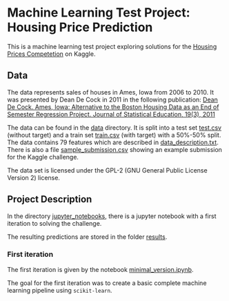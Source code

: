 # Machine Learning Test Project: Housing Price Prediction

This is a machine learning test project exploring solutions for the [Housing Prices Competetion](https://www.kaggle.com/competitions/home-data-for-ml-course) on Kaggle.

## Data
The data represents sales of houses in Ames, Iowa from 2006 to 2010. It was presented by Dean De Cock in 2011 in the following publication:
[Dean De Cock. Ames, Iowa: Alternative to the Boston Housing Data as an End of Semester Regression Project. Journal of Statistical Education, 19(3), 2011](https://jse.amstat.org/v19n3/decock.pdf)

The data can be found in the [data](data/) directory. It is split into a test set [test.csv](data/test.csv) (without target) and a train set [train.csv](data/train.csv) (with target) with a 50%-50% split. The data contains 79 features which are described in [data_description.txt](data/data_description.txt). There is also a file [sample_submission.csv](data/sample_submission.csv) showing an example submission for the Kaggle challenge.

The data set is licensed under the GPL-2 (GNU General Public License Version 2) license.

## Project Description
In the directory [jupyter_notebooks](jupyter_notebooks/), there is a jupyter notebook  with a first iteration to solving the challenge.

The resulting predictions are stored in the folder [results](results/).

### First iteration
The first iteration is given by the notebook [minimal_version.ipynb](jupyter_notebooks/minimal_version.ipynb).

The goal for the first iteration was to create a basic complete machine learning pipeline using `scikit-learn`.
